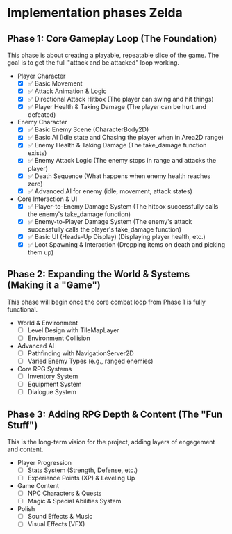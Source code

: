# Implementation phases Zelda

## Phase 1: Core Gameplay Loop (The Foundation)
This phase is about creating a playable, repeatable slice of the game. The goal is to get the full "attack and be attacked" loop working.
* Player Character
    * [x] ✅ Basic Movement
    * [x] ✅ Attack Animation & Logic
    * [x] ✅ Directional Attack Hitbox (The player can swing and hit things)
    * [x] ✅ Player Health & Taking Damage (The player can be hurt and defeated)
* Enemy Character
    * [x] ✅ Basic Enemy Scene (CharacterBody2D)
    * [x] ✅ Basic AI (Idle state and Chasing the player when in Area2D range)
    * [x] ✅ Enemy Health & Taking Damage (The take_damage function exists)
    * [x] ✅ Enemy Attack Logic (The enemy stops in range and attacks the player)
    * [x] ✅ Death Sequence (What happens when enemy health reaches zero)
    * [x] ✅ Advanced AI for enemy (idle, movement, attack states)
* Core Interaction & UI
    * [x] ✅ Player-to-Enemy Damage System (The hitbox successfully calls the enemy's take_damage function)
    * [x] ✅ Enemy-to-Player Damage System (The enemy's attack successfully calls the player's take_damage function)
    * [x] ✅ Basic UI (Heads-Up Display) (Displaying player health, etc.)
    * [x] ✅ Loot Spawning & Interaction (Dropping items on death and picking them up)

## Phase 2: Expanding the World & Systems (Making it a "Game")
This phase will begin once the core combat loop from Phase 1 is fully functional.
* World & Environment
    * [ ] Level Design with TileMapLayer
    * [ ] Environment Collision
* Advanced AI
    * [ ] Pathfinding with NavigationServer2D
    * [ ] Varied Enemy Types (e.g., ranged enemies)
* Core RPG Systems
    * [ ] Inventory System
    * [ ] Equipment System
    * [ ] Dialogue System

## Phase 3: Adding RPG Depth & Content (The "Fun Stuff")
This is the long-term vision for the project, adding layers of engagement and content.
* Player Progression
    * [ ] Stats System (Strength, Defense, etc.)
    * [ ] Experience Points (XP) & Leveling Up
* Game Content
    * [ ] NPC Characters & Quests
    * [ ] Magic & Special Abilities System
* Polish
    * [ ] Sound Effects & Music
    * [ ] Visual Effects (VFX)